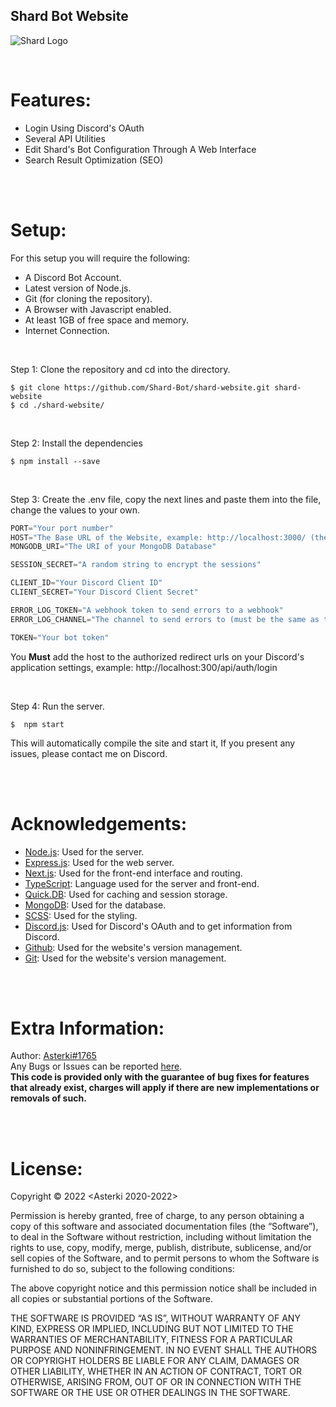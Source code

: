 ## **Shard Bot Website**

![Shard Logo](https://media.discordapp.net/attachments/942079456607105044/962363298827882536/logo.png "Shard Logo")

<br>

# Features:
-   Login Using Discord's OAuth
-   Several API Utilities  
-   Edit Shard's Bot Configuration Through A Web Interface
-   Search Result Optimization (SEO)

<br>
<br>

# Setup:
For this setup you will require the following:
-   A Discord Bot Account.
-   Latest version of Node.js.
-   Git (for cloning the repository).
-   A Browser with Javascript enabled.
-   At least 1GB of free space and memory.
-   Internet Connection.

<br>

Step 1: Clone the repository and cd into the directory.
```shell
$ git clone https://github.com/Shard-Bot/shard-website.git shard-website
$ cd ./shard-website/
```
<br>

Step 2: Install the dependencies
```shell
$ npm install --save
```
<br>

Step 3: Create the .env file, copy the next lines and paste them into the file, change the values to your own.

```js
PORT="Your port number"
HOST="The Base URL of the Website, example: http://localhost:3000/ (the / at the end is important)"
MONGODB_URI="The URI of your MongoDB Database"

SESSION_SECRET="A random string to encrypt the sessions"

CLIENT_ID="Your Discord Client ID"
CLIENT_SECRET="Your Discord Client Secret"

ERROR_LOG_TOKEN="A webhook token to send errors to a webhook"
ERROR_LOG_CHANNEL="The channel to send errors to (must be the same as the webhook channel)"

TOKEN="Your bot token"
```

You **Must** add the host to the authorized redirect urls on your Discord's application settings, example: http://localhost:300/api/auth/login

<br>

Step 4: Run the server.
```shell
$  npm start
```

This will automatically compile the site and start it,
If you present any issues, please contact me on Discord.

<br>
<br>

# Acknowledgements:
-   [Node.js](https://nodejs.org/): Used for the server.
-   [Express.js](https://expressjs.com/): Used for the web server.
-   [Next.js](https://nextjs.org/): Used for the front-end interface and routing.
-   [TypeScript](https://www.typescriptlang.org/): Language used for the server and front-end.
-   [Quick.DB](https://quick.db/): Used for caching and session storage.
-   [MongoDB](https://www.mongodb.com/): Used for the database.
-   [SCSS](https://sass-lang.com/): Used for the styling.
-   [Discord.js](https://discord.js.org/): Used for Discord's OAuth and to get information from Discord.
-   [Github](https://github.com): Used for the website's version management.
-   [Git](https://git-scm.com/): Used for the website's version management.


<br>
<br>

# Extra Information: 

Author: [Asterki#1765](https://twitter.com/AsterkiDev) <br>
Any Bugs or Issues can be reported [here](https://github.com/Shard-Bot/shardmod/issues). <br>
**This code is provided only with the guarantee of bug fixes for features that already exist, charges will apply if there are new implementations or removals of such.**

<br>
<br>

# License:

Copyright © 2022 <Asterki 2020-2022>

Permission is hereby granted, free of charge, to any person obtaining a copy of this software and associated documentation files (the “Software”), to deal in the Software without restriction, including without limitation the rights to use, copy, modify, merge, publish, distribute, sublicense, and/or sell copies of the Software, and to permit persons to whom the Software is furnished to do so, subject to the following conditions:

The above copyright notice and this permission notice shall be included in all copies or substantial portions of the Software.

THE SOFTWARE IS PROVIDED “AS IS”, WITHOUT WARRANTY OF ANY KIND, EXPRESS OR IMPLIED, INCLUDING BUT NOT LIMITED TO THE WARRANTIES OF MERCHANTABILITY, FITNESS FOR A PARTICULAR PURPOSE AND NONINFRINGEMENT. IN NO EVENT SHALL THE AUTHORS OR COPYRIGHT HOLDERS BE LIABLE FOR ANY CLAIM, DAMAGES OR OTHER LIABILITY, WHETHER IN AN ACTION OF CONTRACT, TORT OR OTHERWISE, ARISING FROM, OUT OF OR IN CONNECTION WITH THE SOFTWARE OR THE USE OR OTHER DEALINGS IN THE SOFTWARE.